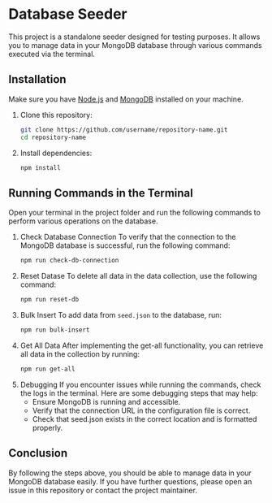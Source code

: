 # Database Seeder

This project is a standalone seeder designed for testing purposes. It allows you to manage data in your MongoDB database through various commands executed via the terminal.

## Installation

Make sure you have [Node.js](https://nodejs.org/) and [MongoDB](https://www.mongodb.com/try/download/community) installed on your machine.

1. Clone this repository:

   ```bash
   git clone https://github.com/username/repository-name.git
   cd repository-name
   
2. Install dependencies:

   ```bash
   npm install

## Running Commands in the Terminal

Open your terminal in the project folder and run the following commands to perform various operations on the database.

1. Check Database Connection
   To verify that the connection to the MongoDB database is successful, run the following command:
   ```bash
   npm run check-db-connection

2. Reset Datase
   To delete all data in the data collection, use the following command:
   ```bash
   npm run reset-db

3. Bulk Insert
   To add data from `seed.json` to the database, run:
   ```bash
   npm run bulk-insert

4. Get All Data
   After implementing the get-all functionality, you can retrieve all data in the collection by running:
   ```bash
   npm run get-all

5. Debugging
  If you encounter issues while running the commands, check the logs in the terminal. Here are some debugging steps that may help:
   - Ensure MongoDB is running and accessible.
   - Verify that the connection URL in the configuration file is correct.
   - Check that seed.json exists in the correct location and is formatted properly.

## Conclusion

By following the steps above, you should be able to manage data in your MongoDB database easily. If you have further questions, please open an issue in this repository or contact the project maintainer.
